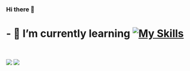### Hi there 👋
# - 🌱 I’m currently learning [![My Skills](https://skillicons.dev/icons?i=rust,cpp)](https://skillicons.dev)
<br><br>
<a>
  <img src="https://github-readme-stats.vercel.app/api?username=sklbz&theme=blue-green">
  <img src="https://github-readme-stats.vercel.app/api/top-langs/?username=sklbz)"/>
</a>
<!--
- 🔭 I’m currently working on ...
- 👯 I’m looking to collaborate on ...
- 🤔 I’m looking for help with ...
- 💬 Ask me about ...
- 📫 How to reach me: ...
- ⚡ Fun fact: ...
-->
